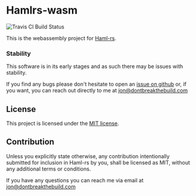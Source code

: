 # Hamlrs-wasm
![Travis CI Build Status](https://travis-ci.org/jhartwell/haml-rs.svg?branch=master)

This is the webassembly project for [Haml-rs](https://github.com/Haml-rs/haml-rs).

### Stability

This software is in its early stages and as such there may be issues with stability.

If you find any bugs please don't hesitate to open an [issue on github](https://github.com/Haml-rs/hamlrs-wasm/issues) or, if you want, you can reach out directly to me at jon@dontbreakthebuild.com

## License

This project is licensed under the [MIT license](https://github.com/Haml-rs/hamlrs-wasm/blob/master/LICENSE).

## Contribution

Unless you explicitly state otherwise, any contribution intentionally submitted for inclusion in Haml-rs by you, shall be licensed as MIT, without any additional terms or conditions.


If you have any questions you can reach me via email at jon@dontbreakthebuild.com